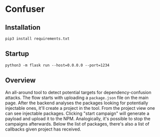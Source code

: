 # Confuser

## Installation

```
pip3 install requirements.txt
```

## Startup
```
python3 -m flask run --host=0.0.0.0 --port=1234
```

## Overview

An all-around tool to detect potential targets for dependency-confusion attacks. The flow starts with uploading a `package.json` file on the main page. After the backend analyses the packages looking for potentially injectable ones, it'll create a project in the tool. From the project view one can see injectable packages. Clicking "start campaign" will generate a payload and upload it to the NPM. Analogically, it's possible to stop the campaigns afterwards. Below the list of packages, there's also a list of callbacks given project has received.
